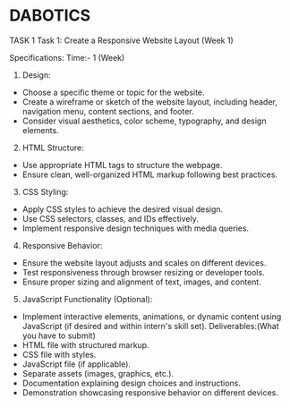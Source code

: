 # DABOTICS
TASK 1 
Task 1: Create a Responsive Website Layout (Week 1)

Specifications: Time:- 1 (Week)
1. Design:
- Choose a specific theme or topic for the website.
- Create a wireframe or sketch of the website layout, including header, navigation menu, content sections, and
footer.
- Consider visual aesthetics, color scheme, typography, and design elements.

2. HTML Structure:
- Use appropriate HTML tags to structure the webpage.
- Ensure clean, well-organized HTML markup following best practices.

3. CSS Styling:
- Apply CSS styles to achieve the desired visual design.
- Use CSS selectors, classes, and IDs effectively.
- Implement responsive design techniques with media queries.

4. Responsive Behavior:
- Ensure the website layout adjusts and scales on different devices.
- Test responsiveness through browser resizing or developer tools.
- Ensure proper sizing and alignment of text, images, and content.

5. JavaScript Functionality (Optional):
- Implement interactive elements, animations, or dynamic content using JavaScript (if desired and within intern's
skill set).
Deliverables:(What you have to submit)
- HTML file with structured markup.
- CSS file with styles.
- JavaScript file (if applicable).
- Separate assets (images, graphics, etc.).
- Documentation explaining design choices and instructions.
- Demonstration showcasing responsive behavior on different devices.
